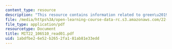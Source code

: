 ```yaml
---
content_type: resource
description: "This resource contains information related to green\u2019s\Pfunction."
file: /media/https%3A/open-learning-course-data-rc.s3.amazonaws.com/22-106-neutron-interactions-and-applications-spring-2010/1abdfbe26e52b2652fa181ab81e33edd_MIT22_106S10_read01.pdf
file_type: application/pdf
resourcetype: Document
title: MIT22_106S10_read01.pdf
uid: 1abdfbe2-6e52-b265-2fa1-81ab81e33edd
---
```

